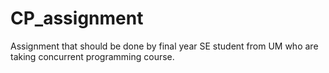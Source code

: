 # CP_assignment
Assignment that should be done by final year SE student from UM who are taking concurrent programming course.
